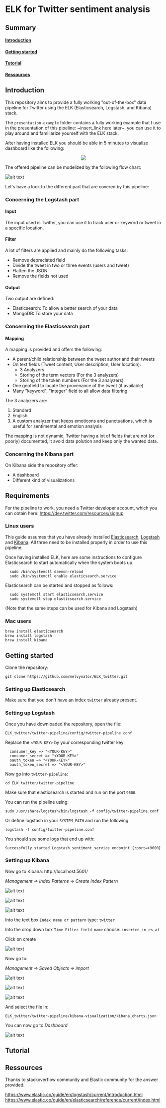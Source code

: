 # ELK for Twitter sentiment analysis



## Summary

#### [Introduction](#introduction)
#### [Getting started](#getting-started)
#### [Tutorial](#tutorial)
#### [Ressources](#ressources)





## Introduction

This repository aims to provide a fully working "out-of-the-box" data pipeline for Twitter using the ELK (Elasticsearch, Logstash, and Kibana) stack. 

The `presentation-example` folder contains a fully working example that I use in the presentation of this pipeline: ~insert_link here later~, you can use it to play around and familiarize yourself with the ELK stack.


After having installed ELK you should be able in 5 minutes to visualize dashboard like the following:

<p align="center">
   <img src ="https://github.com/melvynator/ELK_twitter/blob/master/img/dashboard_visualization.gif" />
</p>

The offered pipeline can be modelized by the following flow chart:

![alt text](https://github.com/melvynator/ELK_twitter/blob/master/img/pipeline.png "Pipeline")

Let's have a look to the different part that are covered by this pipeline:

### Concerning the Logstash part

#### Input

The input used is Twitter, you can use it to track user or keyword or tweet in a specific location.

#### Filter

A lot of filters are applied and mainly do the following tasks:

* Remove depreciated field
* Divide the tweet in two or three events (users and tweet)
* Flatten the JSON
* Remove the fields not used

#### Output

Two output are defined:

* Elasticsearch: To allow a better search of your data
* MongoDB: To store your data

### Concerning the Elasticsearch part

#### Mapping

A mapping is provided and offers the following:

* A parent/child relationship between the tweet author and their tweets
* On text fields (Tweet content, User description, User location):
  * 3 Analyzers
  * Storing of the term vectors (For the 3 analyzers)
  * Storing of the token numbers (For the 3 analyzers)
* One geofield to locate the provenance of the tweet (if available)
* Many "keyword", "integer" field to all allow data filtering

The 3 analyzers are:
1. Standard
1. English
1. A custom analyzer that keeps emoticons and punctuations, which is useful for sentimental and emotion analysis

The mapping is not dynamic, Twitter having a lot of fields that are not (or poorly) documented, it avoid data polution and keep only the wanted data.

### Concerning the Kibana part

On Kibana side the repository offer:

* A dashboard
* Different kind of visualizations

## Requirements

For the pipeline to work, you need a Twitter developer account, which you can obtain here: https://dev.twitter.com/resources/signup

### Linux users

This guide assumes that you have already installed [Elasticsearch](https://www.elastic.co/guide/en/elasticsearch/reference/current/setup.html), [Logstash](https://www.elastic.co/guide/en/logstash/current/installing-logstash.html) and [Kibana](https://www.elastic.co/guide/en/kibana/current/install.html). All three need to be installed properly in order to use this pipeline.

Once having installed ELK, here are some instructions to configure Elasticsearch to start automatically when the system boots up.

      sudo /bin/systemctl daemon-reload
      sudo /bin/systemctl enable elasticsearch.service

Elasticsearch can be started and stopped as follows:

      sudo systemctl start elasticsearch.service
      sudo systemctl stop elasticsearch.service

(Note that the same steps can be used for Kibana and Logstash)

### Mac users

```
brew install elasticsearch
brew install logstash
brew install kibana
```

## Getting started

Clone the repository:

`git clone https://github.com/melvynator/ELK_twitter.git`

### Setting up Elasticsearch

Make sure that you don't have an index `twitter` already present.

### Setting up Logstash

Once you have downloaded the repository, open the file:

`ELK_twitter/twitter-pipeline/config/twitter-pipeline.conf`

Replace the `<YOUR-KEY>` by your corresponding twitter key:


      consumer_key => "<YOUR-KEY>"
      consumer_secret => "<YOUR-KEY>"
      oauth_token => "<YOUR-KEY>"
      oauth_token_secret => "<YOUR-KEY>"


Now go into `twitter-pipeline`:

`cd ELK_twitter/twitter-pipeline`

Make sure that elasticsearch is started and run on the port `9600`.

You can run the pipeline using:

`sudo /usr/share/logstash/bin/logstash -f config/twitter-pipeline.conf`

Or define logstash in your `SYSTEM_PATH` and run the following:

`logstash -f config/twitter-pipeline.conf`

You should see some logs that end up with:

`Successfully started Logstash sentiment_service endpoint {:port=>9600}`

### Setting up Kibana

Now go to Kibana: http://localhost:5601/

*Management => Index Patterns => Create Index Pattern*

![alt text](https://github.com/melvynator/ELK_twitter/blob/master/img/management.png "Management")

![alt text](https://github.com/melvynator/ELK_twitter/blob/master/img/index_patterns.png "Index Patterns")

![alt text](https://github.com/melvynator/ELK_twitter/blob/master/img/conf_index_pattern.png "Config index")

Into the text box `Index name or pattern` type: `twitter`

Into the drop down box `Time Filter field name` choose: `inserted_in_es_at`

Click on create

![alt text](https://github.com/melvynator/ELK_twitter/blob/master/img/filled_index_pattern.png "Fill out")

Now go to:

*Management => Saved Objects => import*

![alt text](https://github.com/melvynator/ELK_twitter/blob/master/img/management.png "Management")

![alt text](https://github.com/melvynator/ELK_twitter/blob/master/img/saved_objects.png "Saved objects")

![alt text](https://github.com/melvynator/ELK_twitter/blob/master/img/import.png "Import")

And select the file in:

`ELK_twitter/twitter-pipeline/kibana-visualization/kibana_charts.json`

You can now go to *Dashboard*

![alt text](https://github.com/melvynator/ELK_twitter/blob/master/img/dashboard.png "Dashboard")

## Tutorial


## Ressources

Thanks to stackoverflow community and Elastic community for the answer provided.

https://www.elastic.co/guide/en/logstash/current/introduction.html
https://www.elastic.co/guide/en/elasticsearch/reference/current/index.html

